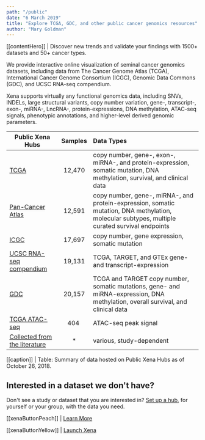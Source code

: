 ```yaml
---
path: "/public"
date: "6 March 2019"
title: "Explore TCGA, GDC, and other public cancer genomics resources"
author: "Mary Goldman"
---
```


[[contentHero]]
| Discover new trends and validate your findings with 1500+ datasets and 50+ cancer types.

We provide interactive online visualization of seminal cancer genomics datasets, including data from The Cancer Genome Atlas (TCGA), International Cancer Genome Consortium (ICGC), Genomic Data Commons (GDC), and UCSC RNA-seq compendium. 

Xena supports virtually any functional genomics data, including SNVs, INDELs, large structural variants, copy number variation, gene-, transcript-, exon-, miRNA-, LncRNA-, protein-expressions, DNA methylation, ATAC-seq signals, phenotypic annotations, and higher-level derived genomic parameters.


| Public Xena Hubs | Samples | Data Types |
|-----------------------|:-------:|:-----------|
| [TCGA](https://tcga.xenahubs.net)                   | 12,470 | copy number, gene-, exon-, miRNA-, and protein-expression, somatic mutation, DNA methylation, survival, and clinical data |
| [Pan-Cancer Atlas](https://pancanatlas.xenahubs.net)| 12,591 | copy number, gene-, miRNA-, and protein-expression, somatic mutation, DNA methylation, molecular subtypes, multiple curated survival endpoints |
| [ICGC](https://icgc.xenahubs.net)                  | 17,697 | copy number, gene expression, somatic mutation |
| [UCSC RNA-seq compendium](https://toil.xenahubs.net)| 19,131 | TCGA, TARGET, and GTEx gene- and transcript-expression |
| [GDC](https://gdc.xenahubs.net)                     | 20,157 | TCGA and TARGET copy number, somatic mutations, gene- and miRNA-expression, DNA methylation, overall survival, and clinical data |
| [TCGA ATAC-seq](https://atacseq.xenahubs.net)         | 404    | ATAC-seq peak signal |
| [Collected from the literature](https://ucscpublic.xenahubs.net)| * | various, study-dependent |

[[caption]]
| Table: Summary of data hosted on Public Xena Hubs as of October 26, 2018.

## Interested in a dataset we don't have?
Don't see a study or dataset that you are interested in? [Set up a hub](./private), for yourself or your group, with the data you need.

[[xenaButtonPeach]]
| [Learn More](https://ucsc-xena.gitbook.io/project/public-data-we-host)

[[xenaButtonYellow]]
| [Launch Xena](https://xenabrowser.net/)

